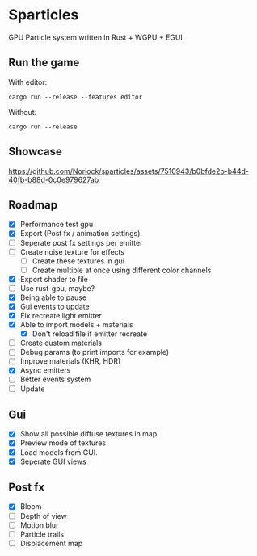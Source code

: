 # Sparticles
GPU Particle system written in Rust + WGPU + EGUI

## Run the game 
With editor:
```shell
cargo run --release --features editor
```

Without:
```shell
cargo run --release
```

## Showcase

https://github.com/Norlock/sparticles/assets/7510943/b0bfde2b-b44d-40fb-b88d-0c0e979627ab

## Roadmap
- [x] Performance test gpu
- [x] Export (Post fx / animation settings).
- [ ] Seperate post fx settings per emitter
- [ ] Create noise texture for effects
  - [ ] Create these textures in gui
  - [ ] Create multiple at once using different color channels
- [x] Export shader to file
- [ ] Use rust-gpu, maybe?
- [x] Being able to pause
- [x] Gui events to update
- [x] Fix recreate light emitter
- [x] Able to import models + materials
  - [x] Don't reload file if emitter recreate
- [ ] Create custom materials
- [ ] Debug params (to print imports for example)
- [ ] Improve materials (KHR, HDR)
- [x] Async emitters
- [ ] Better events system
- [ ] Update

## Gui
- [x] Show all possible diffuse textures in map
- [x] Preview mode of textures
- [x] Load models from GUI.
- [x] Seperate GUI views

## Post fx
- [x] Bloom
- [ ] Depth of view
- [ ] Motion blur
- [ ] Particle trails
- [ ] Displacement map
